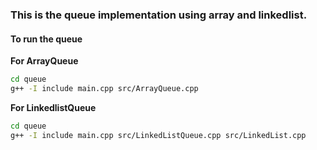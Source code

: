 ### This is the queue implementation using array and linkedlist.

#### To run the queue
**For ArrayQueue**
```bash
cd queue
g++ -I include main.cpp src/ArrayQueue.cpp
```

**For LinkedlistQueue**
```bash
cd queue
g++ -I include main.cpp src/LinkedListQueue.cpp src/LinkedList.cpp
```